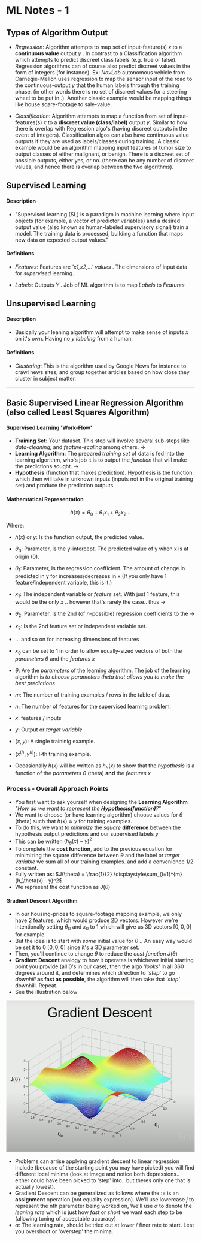 # ML Notes - 1

## Types of Algorithm Output

- _Regression_: Algorithm attempts to map set of input-feature(s) _x_ to a **continuous value** output _y_ . In contrast to a Classification algorithm which attempts to predict discreet class labels (e.g. true or false). Regression algorithms can of course also predict discreet values in the form of integers (for instance). Ex: _NavLab_ autonomous vehicle from Carnegie-Mellon uses regression to map the sensor input of the road to the continuous-output _y_ that the human labels through the training phase. (in other words there is no set of discreet values for a steering wheel to be put in..). Another classic example would be mapping things like house sqare-footage to sale-value.

- _Classification_: Algorithm attempts to map a function from set of input-features(s) _x_ to a **discreet value (class/label)** output _y_. Similar to how there is overlap with Regression algo's (having discreet outputs in the event of integers). Classification algos can also have continuous value outputs if they are used as labels/classes during training. A classic example would be an algorithm mapping input features of tumor size to output classes of either malignant, or benign. There is a discreet set of possible outputs, either yes, or no. (there can be any number of discreet values, and hence there is overlap between the two algorithms).

## Supervised Learning

#### Description

- "Supervised learning (SL) is a paradigm in machine learning where input objects (for example, a vector of predictor variables) and a desired output value (also known as human-labeled supervisory signal) train a model. The training data is processed, building a function that maps new data on expected output values."

#### Definitions

- _Features_: Features are _'x1,x2,...' values_ . The dimensions of input data for _supervised_ learning.

- _Labels_: Outputs _Y_ . Job of ML algorithm is to map _Labels_ to _Features_

## Unsupervised Learning

#### Description

- Basically your leaning algorithm will attempt to make sense of inputs _x_ on it's own. Having no _y_ _labeling_ from a human.

#### Definitions

- _Clustering_: This is the algorithm used by Google News for instance to crawl news sites, and group together articles based on how close they cluster in subject matter.

---

## Basic Supervised Linear Regression Algorithm (also called Least Squares Algorithm)

#### Supervised Learning 'Work-Flow'

- **Training Set**: Your dataset. This step will involve several sub-steps like _data-cleaning_, and _feature-scaling_ among others.
  ->
- **Learning Algorithm**: The prepared _training set_ of data is fed into the learning algorithm, who's job it is to output the _function_ that will make the predictions sought.
  ->
- **Hypothesis** (function that makes prediction). Hypothesis is the function which then will take in unknown inputs (inputs not in the original training set) and produce the prediction outputs.

#### Mathemtatical Representation

$$ h(x) = \theta_0 + \theta_1x_1 + \theta_2x_2... $$

Where:

- $h(x)$ or _y_: Is the function output, the predicted value.
- $\theta_0$: Parameter, Is the y-intercept. The predicted value of y when x is at origin (0).
- $\theta_1$: Parameter, Is the regression coefficient. The amount of change in predicted in y for increases/decreases in x (If you only have 1 feature/independent variable, this is it.)
- $x_1$: The independent variable or _feature_ set. With just 1 feature, this would be the only _x_ .. however that's rarely the case.. thus ->
- $\theta_2$: Parameter, Is the 2nd (of _n_-possible) regression coefficients to the ->
- $x_2$: Is the 2nd feature set or independent variable set.
- ... and so on for increasing dimensions of features

- $x_0$ can be set to 1 in order to allow equally-sized vectors of both the _parameters_ $\theta$ and the _features_ $x$
- $\theta$: Are the _parameters_ of the learning algorithm. The job of the learning algorithm is _to choose parameters theta that allows you to make the best predictions_
- $m$: The number of training examples / rows in the table of data.
- $n$: The number of features for the supervised learning problem.
- $x$: features / inputs
- $y$: Output or _target variable_
- $(x,y)$: A single traininig example.
- $(x^(i), y^(i))$: I-th training example.
- Occasionally $h(x)$ will be written as $h_\theta(x)$ to show that the _hypothesis_ is a function of the _parameters_ $\theta$ (theta) **and** the _features_ $x$

### Process - Overall Approach Points

- You first want to ask yourself when designing the **Learning Algorithm** _"How do we want to represent the **Hypothesis(function)**?"_
- We want to choose (or have learning algorithm) choose values for $\theta$ (theta) such that $h(x) \approx y$ for training examples.
- To do this, we want to _minimize_ the _square_ **difference** between the hypothesis output predictions and our supervised labels $y$
- This can be written $(h_\theta(x ) - y)^2$
- To complete the **cost function**, add to the previous equation for minimizing the square difference between $\theta$ and the label or _target variable_ we sum all of our training examples. and add a convenience 1/2 constant.
- Fully written as: $J(\theta) = \frac{1}{2} \displaystyle\sum_{i=1}^{m}(h_\theta(x) - y)^2$
- We represent the cost function as $J(\theta)$

#### Gradient Descent Algorithm

- In our housing-prices to square-footage mapping example, we only have 2 features, which would produce 2D vectors. However we're intentionally setting $\theta_0$ and $x_0$ to 1 which will give us 3D vectors $[0,0,0]$ for example.
- But the idea is to start with _some_ initial value for $\theta$ .. An easy way would be set it to 0 $[0,0,0]$ since it's a 3D parameter set.
- Then, you'll continue to change $\theta$ to reduce the _cost function_ $J(\theta)$
- **Gradient Descent** analogy to how it operates is whichever initial starting point you provide (all 0's in our case), then the algo _'looks'_ in all 360 degrees around it, and determines which direction to _'step'_ to go _downhill_ **as fast as possible**, the algorithm will then take that _'step'_ downhill. Repeat.
- See the illustration below

![grad_descent_1](./grad_desc_1.png)

- Problems can arrise applying gradient descent to linear regression include (because of the starting point you may have picked) you will find different local minima (look at image and notice both depressions.. either could have been picked to 'step' into.. but theres only one that is actually lowest).
- Gradient Descent can be generalized as follows where the $:=$ is an **assignment** operation (not equality expression). We'll use lowercase $j$ to represent the nth parameter being worked on, We'll use $\alpha$ to denote the _leaning rate_ which is just how _fast_ or _short_ we want each step to be (allowing tuning of acceptable accuracy)
- $\alpha$: The learning rate, should be tried out at lower / finer rate to start. Lest you overshoot or 'overstep' the minima.
